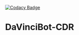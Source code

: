 [![Codacy Badge](https://app.codacy.com/project/badge/Grade/58ae56db1ef74cffa3034eef9869977c)](https://www.codacy.com/gh/leonard-de-vinci/DaVinciBot-CDR/dashboard?utm_source=github.com&amp;utm_medium=referral&amp;utm_content=leonard-de-vinci/DaVinciBot-CDR&amp;utm_campaign=Badge_Grade)
# DaVinciBot-CDR

